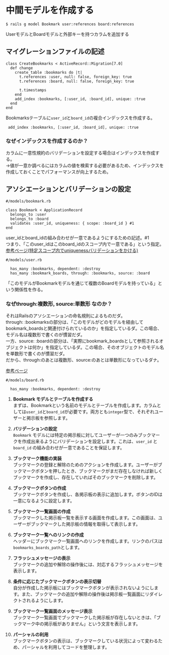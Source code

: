 # 中間モデルを作成する
```
$ rails g model Bookmark user:references board:references
```
UserモデルとBoardモデルと外部キーを持つカラムを追加する
## マイグレーションファイルの記述
```
class CreateBookmarks < ActiveRecord::Migration[7.0]
  def change
    create_table :bookmarks do |t|
      t.references :user, null: false, foreign_key: true
      t.references :board, null: false, foreign_key: true

      t.timestamps
    end
    add_index :bookmarks, [:user_id, :board_id], unique: :true
  end
end
```
Bookmarksテーブルに`user_id`と`board_id`の複合インデックスを作成する。

```
 add_index :bookmarks, [:user_id, :board_id], unique: :true
```
### なぜインデックスを作成するのか？
カラムに一意性規約のバリデーションを設定する場合はインデックスを作成する。  
→値が一意か調べるにはカラムの値を検索する必要があるため、インデックスを作成しておくことでパフォーマンスが向上するため。
## アソシエーションとバリデーションの設定
```
#/models/bookmark.rb

class Bookmark < ApplicationRecord
  belongs_to :user
  belongs_to :board
  validates :user_id, uniqueness: { scope: :board_id } #1
end
```
user_idとboard_idの組み合わせが一意であるようにするための記述。#1  
つまり、「このuser_idはこのboard_idのスコープ内で一意である」という指定。  
[参考ページ(特定スコープ内でuniquenessバリデーションをかける)](https://techracho.bpsinc.jp/hachi8833/2021_07_27/109827)
```
#/models/user.rb

  has_many :bookmarks, dependent: :destroy
  has_many :bookmark_boards, through: :bookmarks, source: :board
```
「このモデルがBookmarkモデルを通じて複数のBoardモデルを持っている」という関係性を作る。
### なぜthrough:複数形, source:単数形 なのか？
それはRailsのアソシエーションの命名規則によるものだダ。  
through: :bookmarksの部分は、「このモデルがどのモデルを経由してbookmark_boardsと関連付けられているのか」を指定しているダ。この場合、モデル名は複数形で書くのが慣習だダ。  
一方、source: :boardの部分は、「実際にbookmark_boardsとして参照されるオブジェクトは何か」を指定しているダ。この場合、そのオブジェクトのモデル名を単数形で書くのが慣習だダ。  
だから、through:のあとは複数形、source:のあとは単数形になっているダナ。  

[参考ページ](https://web-camp.io/magazine/archives/17680)
```
#/models/board.rb

  has_many :bookmarks, dependent: :destroy
```

1. **Bookmark モデルとテーブルを作成する**  
まずは、Bookmarkという名前のモデルとテーブルを作成します。カラムとしては`user_id`と`board_id`が必要です。両方とも`integer`型で、それぞれユーザーと掲示板を参照します。

2. **バリデーションの設定**  
`Bookmark` モデルには特定の掲示板に対してユーザーが一つのみブックマークを作成出来るようにバリデーションを設定します。これは、`user_id` と `board_id` の組み合わせが一意であることを保証します。

3. **ブックマーク機能の実装**  
ブックマークの登録と解除のためのアクションを作成します。ユーザーがブックマークボタンを押したとき、ブックマークがまだ存在しなければ新しくブックマークを作成し、存在していればそのブックマークを削除します。

4. **ブックマークボタンの作成**  
ブックマークボタンを作成し、各掲示板の表示に追加します。ボタンのIDは一意になるように設定します。

5. **ブックマーク一覧画面の作成**  
ブックマークした掲示板一覧を表示する画面を作成します。この画面は、ユーザーがブックマークした掲示板の情報を取得して表示します。

6. **ブックマーク一覧へのリンクの作成**  
ヘッダーにブックマーク一覧画面へのリンクを作成します。リンクのパスは`bookmarks_boards_path`とします。

7. **フラッシュメッセージの表示**  
ブックマークの追加や解除の操作後には、対応するフラッシュメッセージを表示します。

8. **条件に応じたブックマークボタンの表示切替**  
自分が作成した掲示板にはブックマークボタンが表示されないようにします。また、ブックマークの追加や解除の操作後は掲示板一覧画面にリダイレクトされるようにします。

9. **ブックマーク一覧画面のメッセージ表示**  
ブックマーク一覧画面でブックマークした掲示板が存在しないときは、「ブックマーク中の掲示板がありません」という文言を表示します。

10. **パーシャルの利用**  
ブックマークボタンの表示は、ブックマークしている状況によって変わるため、パーシャルを利用してコードを整理します。
